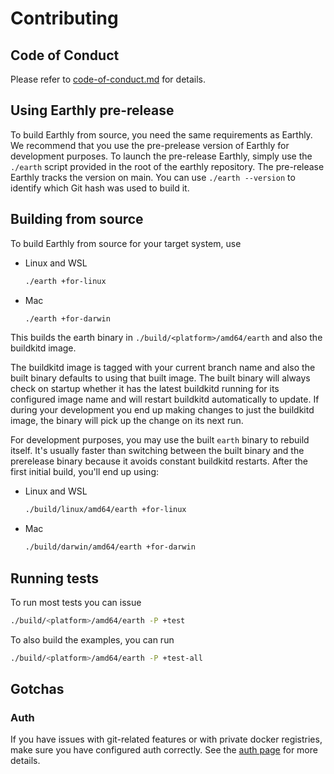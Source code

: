 # Contributing

## Code of Conduct

Please refer to [code-of-conduct.md](./code-of-conduct.md) for details.

## Using Earthly pre-release

To build Earthly from source, you need the same requirements as Earthly. We recommend that you use the pre-prelease version of Earthly for development purposes. To launch the pre-release Earthly, simply use the `./earth` script provided in the root of the earthly repository. The pre-release Earthly tracks the version on main. You can use `./earth --version` to identify which Git hash was used to build it.

## Building from source

To build Earthly from source for your target system, use

* Linux and WSL
    ```bash
    ./earth +for-linux
    ```
* Mac
    ```bash
    ./earth +for-darwin
    ```

This builds the earth binary in `./build/<platform>/amd64/earth` and also the buildkitd image.

The buildkitd image is tagged with your current branch name and also the built binary defaults to using that built image. The built binary will always check on startup whether it has the latest buildkitd running for its configured image name and will restart buildkitd automatically to update. If during your development you end up making changes to just the buildkitd image, the binary will pick up the change on its next run.

For development purposes, you may use the built `earth` binary to rebuild itself. It's usually faster than switching between the built binary and the prerelease binary because it avoids constant buildkitd restarts. After the first initial build, you'll end up using:


* Linux and WSL
    ```bash
    ./build/linux/amd64/earth +for-linux
    ```
* Mac
    ```bash
    ./build/darwin/amd64/earth +for-darwin
    ```

## Running tests

To run most tests you can issue

```bash
./build/<platform>/amd64/earth -P +test
```

To also build the examples, you can run

```bash
./build/<platform>/amd64/earth -P +test-all
```

## Gotchas

### Auth

If you have issues with git-related features or with private docker registries, make sure you have configured auth correctly. See the [auth page](https://docs.earthly.dev/guides/auth) for more details.
